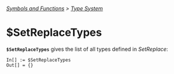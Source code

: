###### [Symbols and Functions](/README.md#symbols-and-functions) > [Type System](README.md)

# $SetReplaceTypes

**`$SetReplaceTypes`** gives the list of all types defined in *SetReplace*:

```wl
In[] := $SetReplaceTypes
Out[] = {}
```
